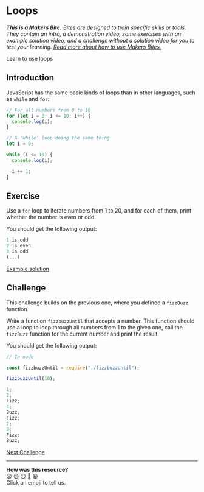 # Loops

_**This is a Makers Bite.** Bites are designed to train specific skills or tools. They
contain an intro, a demonstration video, some exercises with an example solution video,
and a challenge without a solution video for you to test your learning. [Read more about
how to use Makers
Bites.](https://github.com/makersacademy/course/blob/main/labels/bites.md)_

Learn to use loops

## Introduction

JavaScript has the same basic kinds of loops than in other languages, such as `while` and
`for`:

```js
// For all numbers from 0 to 10
for (let i = 0; i <= 10; i++) {
  console.log(i);
}

// A 'while' loop doing the same thing
let i = 0;

while (i <= 10) {
  console.log(i);

  i += 1;
}
```

## Exercise

Use a `for` loop to iterate numbers from 1 to 20, and for each of them, print whether the
number is even or odd.

You should get the following output:

```js
1 is odd
2 is even
3 is odd
(...)
```

[Example solution](https://youtu.be/pT9kAUK_kmY?t=409)

## Challenge

This challenge builds on the previous one, where you defined a `fizzBuzz` function.

Write a function `fizzbuzzUntil` that accepts a number. This function should use a loop to
loop through all numbers from 1 to the given one, call the `fizzBuzz` function for the
current number and print the result.

You should get the following output:

```js
// In node

const fizzbuzzUntil = require("./fizzbuzzUntil");

fizzbuzzUntil(10);

1;
2;
Fizz;
4;
Buzz;
Fizz;
7;
8;
Fizz;
Buzz;
```

[Next Challenge](07_functions_as_values.md)

<!-- BEGIN GENERATED SECTION DO NOT EDIT -->

---

**How was this resource?**  
[😫](https://airtable.com/shrUJ3t7KLMqVRFKR?prefill_Repository=makersacademy%2Fjavascript-fundamentals&prefill_File=bites%2F06_loops.md&prefill_Sentiment=😫) [😕](https://airtable.com/shrUJ3t7KLMqVRFKR?prefill_Repository=makersacademy%2Fjavascript-fundamentals&prefill_File=bites%2F06_loops.md&prefill_Sentiment=😕) [😐](https://airtable.com/shrUJ3t7KLMqVRFKR?prefill_Repository=makersacademy%2Fjavascript-fundamentals&prefill_File=bites%2F06_loops.md&prefill_Sentiment=😐) [🙂](https://airtable.com/shrUJ3t7KLMqVRFKR?prefill_Repository=makersacademy%2Fjavascript-fundamentals&prefill_File=bites%2F06_loops.md&prefill_Sentiment=🙂) [😀](https://airtable.com/shrUJ3t7KLMqVRFKR?prefill_Repository=makersacademy%2Fjavascript-fundamentals&prefill_File=bites%2F06_loops.md&prefill_Sentiment=😀)  
Click an emoji to tell us.

<!-- END GENERATED SECTION DO NOT EDIT -->
